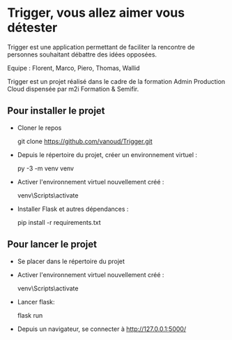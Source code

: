 # Trigger, vous allez aimer vous détester

Trigger est une application permettant de faciliter la rencontre de personnes souhaitant débattre des idées opposées.

Equipe : Florent, Marco, Piero, Thomas, Wallid

Trigger est un projet réalisé dans le cadre de la formation Admin Production Cloud dispensée par m2i Formation & Semifir.

## Pour installer le projet

* Cloner le repos
 
    git clone https://github.com/vanoud/Trigger.git

* Depuis le répertoire du projet, créer un environnement virtuel :

    py -3 -m venv venv

* Activer l'environnement virtuel nouvellement créé :

    venv\Scripts\activate

* Installer Flask et autres dépendances :

    pip install -r requirements.txt


## Pour lancer le projet

* Se placer dans le répertoire du projet

* Activer l'environnement virtuel nouvellement créé :

    venv\Scripts\activate

* Lancer flask:

    flask run

* Depuis un navigateur, se connecter à http://127.0.0.1:5000/